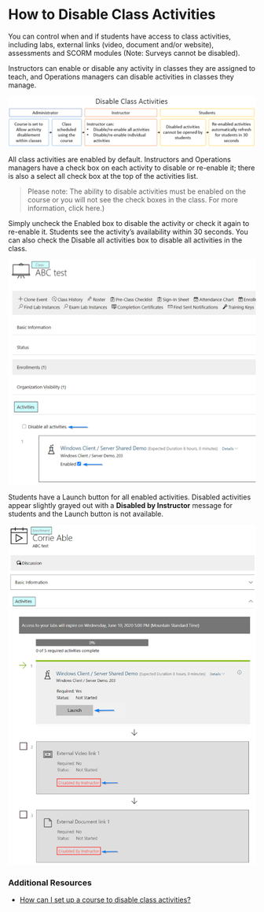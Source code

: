 # How to Disable Class Activities

You can control when and if students have access to class activities, including labs, external links (video, document and/or website), assessments and SCORM modules (Note: Surveys cannot be disabled).

Instructors can enable or disable any activity in classes they are assigned to teach, and Operations managers can disable activities in classes they manage. 

![](/tms/images/disable-class-activities-diagram.png)

All class activities are enabled by default. Instructors and Operations managers have a check box on each activity to disable or re-enable it; there is also a select all check box at the top of the activities list. 

> Please note: The ability to disable activities must be enabled on the course or you will not see the check boxes in the class. For more information, click here.)

Simply uncheck the Enabled box to disable the activity or check it again to re-enable it. Students see the activity’s availability within 30 seconds. You can also check the Disable all activities box to disable all activities in the class.

![](/tms/images/class-disable-activities.png)

Students have a Launch button for all enabled activities. Disabled activities appear slightly grayed out with a **Disabled by Instructor** message for students and the Launch button is not available.

![](/tms/images/student-disabled-class-activities.png)

### Additional Resources

- [How can I set up a course to disable class activities?](/tms/tms-administrators/courses-and-activities/overall/course-setting-disable-class-activities.md)

